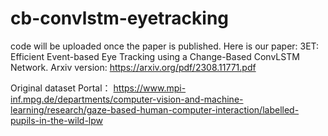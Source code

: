 # cb-convlstm-eyetracking
code will be uploaded once the paper is published.
Here is our paper: 3ET: Efficient Event-based Eye Tracking using a Change-Based ConvLSTM Network.
Arxiv version: https://arxiv.org/pdf/2308.11771.pdf

Original dataset Portal： https://www.mpi-inf.mpg.de/departments/computer-vision-and-machine-learning/research/gaze-based-human-computer-interaction/labelled-pupils-in-the-wild-lpw
